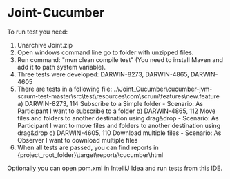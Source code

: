 Joint-Cucumber
====================
To run test you need:
1. Unarchive Joint.zip
2. Open windows command line go to folder with unzipped files.
3. Run command: "mvn clean compile test" (You need to install Maven and add it to path system variable).
4. Three tests were developed: DARWIN-8273, DARWIN-4865, DARWIN-4605
5. There are tests in a following file: ..\Joint_Cucumber\cucumber-jvm-scrum-test-master\src\test\resources\com\scrum\features\new.feature
    a) DARWIN-8273, 114 Subscribe to a Simple folder - Scenario: As Participant I want to subscribe to a folder
    b) DARWIN-4865, 112 Move files and folders to another destination using drag&drop - Scenario: As Participant I want to move files and folders to another destination using drag&drop
    c) DARWIN-4605, 110 Download multiple files - Scenario: As Observer I want to download multiple files
6. When all tests are passed, you can find reports in {project_root_folder}\target\reports\cucumber\html

Optionally you can open pom.xml in IntelliJ Idea and run tests from this IDE.